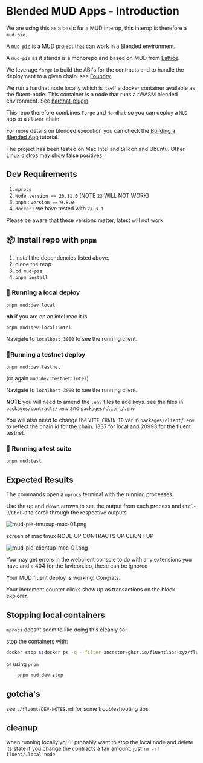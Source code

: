 # Blended MUD Apps - Introduction

We are using this as a basis for a MUD interop, this interop is therefore a `mud-pie`.

A `mud-pie` is a MUD project that can work in a Blended environment.

A `mud-pie` as it stands is a monorepo and  based on MUD from [Lattice](https://mud.dev/introduction).

We leverage `forge` to build the ABI's for the contracts and to handle the deployment to a given chain. see [Foundry](https://github.com/foundry-rs/forge-std).

We run a hardhat node locally which is itself a docker container available as the fluent-node. This container is a node that runs a rWASM blended environment. See [hardhat-plugin](https://github.com/fluentlabs-xyz/hardhat-plugin).

This repo therefore combines `Forge` and `Hardhat` so you can deploy a `MUD` app to a `Fluent` chain

For more details on blended execution you can check the [Building a Blended App](https://docs.fluentlabs.xyz/learn/developer-guides/building-a-blended-app) tutorial.

The project has been tested on Mac Intel and Silicon and Ubuntu. Other Linux distros may show false positives.

## Dev Requirements

1. `mprocs`
2. `Node`: `version == 20.11.0` (NOTE `23` WILL NOT WORK)
3. `pnpm` : `version == 9.8.0`
4. `docker` : we have tested with `27.3.1`

Please be aware that these versions matter, latest will not work.

## 📦 Install repo with `pnpm`

1. Install the dependencies listed above.
2. clone the reop
3. `cd mud-pie`
4. `pnpm install`

### 🚀 Running a local deploy
```pnpm mud:dev:local``` 

**nb** if you are on an intel mac it is 

```pnpm mud:dev:local:intel```

Navigate to `localhost:3000` to see the running client.

### 🚀Running a testnet deploy
```pnpm mud:dev:testnet``` 

(or again `mud:dev:testnet:intel`)

Navigate to `localhost:3000` to see the running client.

**NOTE**
you will need to amend the `.env` files to add keys. see the files in `packages/contracts/.env` and `packages/client/.env`

You will also need to change the `VITE_CHAIN_ID` var in `packages/client/.env` to reflect the chain id for the chain. 1337 for local and 20993 for the fluent testnet.

### 🚀 Running a test suite
`pnpm mud:test`

## Expected Results
The commands open a `mprocs` terminal with the running processes.
 
Use the up and down arrows to see the output from each process and `Ctrl-U`/`Ctrl-D` to scroll through the respective outputs

![mud-pie-tmuxup-mac-01.png](https://github.com/ArchetypalTech/mud-pie/blob/main/mud-pie-tmuxup-mac-01.png)

screen of mac tmux NODE UP CONTRACTS UP CLIENT UP

![mud-pie-clientup-mac-01.png](https://github.com/ArchetypalTech/mud-pie/blob/main/mud-pie-clientup-mac-01.png)

You may get errors in the webclient console to do with any extensions you have and a 404 for the favicon.ico, these can be ignored

Your MUD fluent deploy is working! Congrats.

Your increment counter clicks show up as transactions on the block explorer.

## Stopping local containers

`mprocs` doesnt seem to like doing this cleanly so:

stop the containers with:
```sh
docker stop $(docker ps -q --filter ancestor=ghcr.io/fluentlabs-xyz/fluent:latest)
```
or using `pnpm`
```sh
    pnpm mud:dev:stop
```
## gotcha's

see `./fluent/DEV-NOTES.md` for some troubleshooting tips.

## cleanup
when running locally you'll probably want to stop the local node and delete its state if you change the contracts a fair amount. just `rm -rf fluent/.local-node`

